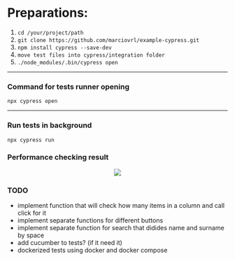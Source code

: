 # Preparations: 

1. ```cd /your/project/path```
2. ```git clone https://github.com/marciovrl/example-cypress.git```
2. ```npm install cypress --save-dev```
3. ```move test files into cypress/integration folder ```
4. ```./node_modules/.bin/cypress open```

___

### Command for tests runner opening

`npx cypress open`

---

### Run tests in background

`npx cypress run`


### Performance checking result

<p align="center">
  <img src="https://funkyimg.com/i/2TxXq.png"/>
</p>

### TODO 
- implement function that will check how many items in a column and call click for it
- implement separate functions for different buttons
- implement separate function for search that didides name and surname by space
- add cucumber to tests? (if it need it) 
- dockerized tests using docker and docker compose
